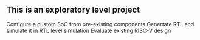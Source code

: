 ## This is an exploratory level project

Configure a custom SoC from pre-existing components
Genertate RTL and simulate it in RTL level simulation 
Evaluate existing RISC-V design